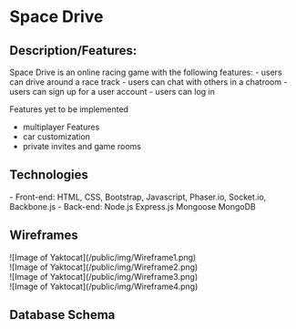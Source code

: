 # Space Drive
<h2>Description/Features:</h2>
Space Drive is an online racing game with the following features:
- users can drive around a race track
- users can chat with others in a chatroom
- users can sign up for a user account
- users can log in

Features yet to be implemented
- multiplayer Features
- car customization
- private invites and game rooms

<h2>Technologies</h2>
- Front-end: HTML, CSS, Bootstrap, Javascript, Phaser.io, Socket.io, Backbone.js
- Back-end: Node.js Express.js Mongoose MongoDB

<h2>Wireframes</h2>
![Image of Yaktocat](/public/img/Wireframe1.png)
<br>
![Image of Yaktocat](/public/img/Wireframe2.png)
<br>
![Image of Yaktocat](/public/img/Wireframe3.png)
<br>
![Image of Yaktocat](/public/img/Wireframe4.png)

<h2>Database Schema</h2>
